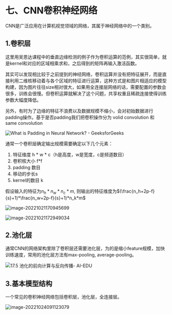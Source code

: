 # 七、CNN卷积神经网络

CNN是广泛应用在计算机视觉领域的网络，其属于神经网络中的一个类别。

## 1.卷积层

这里用吴恩达课程中的垂直边缘检测的例子作为卷积运算的范例，其实很简单，就是kernel和对应的区域相乘求和，之后得到的矩阵再输入激活函数。

其实可以发现相比较于之前提到的神经网络，卷积运算并没有把特征展开，而是直接利用二维核移动着与各个区域的特征进行运算，这种方式是和图片相适应的模型构建，因为图片往往size相对很大，如果用全连接层网络的话，需要配置的参数会很多，训练会很慢。但卷积运算就解决了这个问题，共享权重且稀疏连接使得训练参数大幅度降低。

另外，有时为了边缘的特征不浪费以及数据规模不缩小，会对初始数据进行padding操作。基于是否padding我们把卷积操作分为 volid convolution 和 same convolution

![What is Padding in Neural Network? - GeeksforGeeks](https://media.geeksforgeeks.org/wp-content/uploads/20220302180104/Group16.jpg)



通常一个卷积层确定输出规模需要确定以下几个元素：

1. 特征维度 h * w * c（h是高度，w是宽度，c是频道数目）
2. 卷积核大小 f*f
3. padding 数目 
4. 移动的步长s
5. kernel的数目 k

假设输入的特征为$n_h*n_w*n_c*m$, 则输出的特征维度为$(\frac{n_h+2p-f}{s}+1)*\frac{n_w+2p-f}{s}+1)*n_k*m$



![image-20221021170945699](https://s2.loli.net/2022/10/21/mYyOjhgflCbk63d.png)

![image-20221021172949034](https://s2.loli.net/2022/10/21/5ekmlTarCxUYsD8.png)



## 2.池化层

通常CNN的网络架构里除了卷积层还需要池化层，为的是缩小feature规模，加快训练速度，常用的池化层方法有max-pooling, average-pooling。

![17.5 池化的前向计算与反向传播- AI-EDU](https://microsoft.github.io/ai-edu/%E5%9F%BA%E7%A1%80%E6%95%99%E7%A8%8B/A2-%E7%A5%9E%E7%BB%8F%E7%BD%91%E7%BB%9C%E5%9F%BA%E6%9C%AC%E5%8E%9F%E7%90%86/%E7%AC%AC8%E6%AD%A5%20-%20%E5%8D%B7%E7%A7%AF%E7%A5%9E%E7%BB%8F%E7%BD%91%E7%BB%9C/img/17/pooling.png)

## 3.基本模型结构

一个常见的卷积神经网络包括卷积层，池化层，全连接层。

![image-20221024091123079](https://s2.loli.net/2022/10/24/uMsNz8YC9hLwQJE.png)
